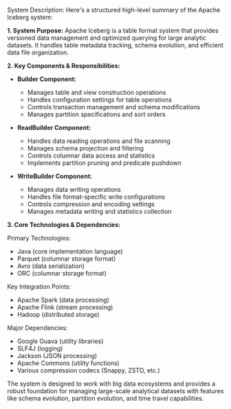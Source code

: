 System Description: Here's a structured high-level summary of the Apache Iceberg system:

**1. System Purpose:**
Apache Iceberg is a table format system that provides versioned data management and optimized querying for large analytic datasets. It handles table metadata tracking, schema evolution, and efficient data file organization.

**2. Key Components & Responsibilities:**

- **Builder Component:**
  - Manages table and view construction operations
  - Handles configuration settings for table operations
  - Controls transaction management and schema modifications
  - Manages partition specifications and sort orders

- **ReadBuilder Component:**
  - Handles data reading operations and file scanning
  - Manages schema projection and filtering
  - Controls columnar data access and statistics
  - Implements partition pruning and predicate pushdown

- **WriteBuilder Component:**
  - Manages data writing operations
  - Handles file format-specific write configurations
  - Controls compression and encoding settings
  - Manages metadata writing and statistics collection

**3. Core Technologies & Dependencies:**

Primary Technologies:
- Java (core implementation language)
- Parquet (columnar storage format)
- Avro (data serialization)
- ORC (columnar storage format)

Key Integration Points:
- Apache Spark (data processing)
- Apache Flink (stream processing)
- Hadoop (distributed storage)

Major Dependencies:
- Google Guava (utility libraries)
- SLF4J (logging)
- Jackson (JSON processing)
- Apache Commons (utility functions)
- Various compression codecs (Snappy, ZSTD, etc.)

The system is designed to work with big data ecosystems and provides a robust foundation for managing large-scale analytical datasets with features like schema evolution, partition evolution, and time travel capabilities.